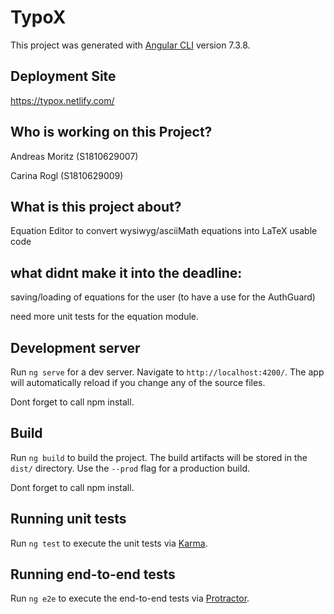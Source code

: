 # TypoX

This project was generated with [Angular CLI](https://github.com/angular/angular-cli) version 7.3.8.

## Deployment Site
https://typox.netlify.com/

## Who is working on this Project?
Andreas Moritz (S1810629007)

Carina Rogl (S1810629009)

## What is this project about?
Equation Editor to convert wysiwyg/asciiMath equations into LaTeX usable code

## what didnt make it into the deadline:
saving/loading of equations for the user (to have a use for the AuthGuard)

need more unit tests for the equation module.

## Development server

Run `ng serve` for a dev server. Navigate to `http://localhost:4200/`. The app will automatically reload if you change any of the source files.

Dont forget to call npm install.

## Build

Run `ng build` to build the project. The build artifacts will be stored in the `dist/` directory. Use the `--prod` flag for a production build.

Dont forget to call npm install.

## Running unit tests

Run `ng test` to execute the unit tests via [Karma](https://karma-runner.github.io).

## Running end-to-end tests

Run `ng e2e` to execute the end-to-end tests via [Protractor](http://www.protractortest.org/).
